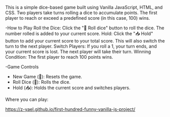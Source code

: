 This is a simple dice-based game built using Vanilla JavaScript, HTML, and CSS. Two players take turns rolling a dice to accumulate points. The first player to reach or exceed a predefined score (in this case, 100) wins.

 -How to Play
Roll the Dice: Click the "🎲 Roll dice" button to roll the dice. The number rolled is added to your current score.
Hold: Click the "📥 Hold" button to add your current score to your total score. This will also switch the turn to the next player.
Switch Players: If you roll a 1, your turn ends, and your current score is lost. The next player will take their turn.
Winning Condition: The first player to reach 100 points wins.


-Game Controls
  *  New Game (🔄): Resets the game.
  *  Roll Dice (🎲): Rolls the dice.
  *  Hold (📥): Holds the current score and switches players.

Where you can play:

https://z-yael.github.io/first-hundred-funny-vanilla-js-project/
